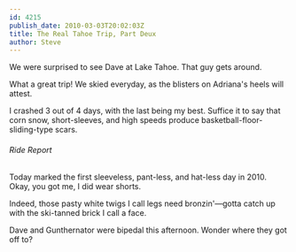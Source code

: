 ```yaml
---
id: 4215
publish_date: 2010-03-03T20:02:03Z
title: The Real Tahoe Trip, Part Deux
author: Steve
---
```

  
We were surprised to see Dave at Lake Tahoe. That guy gets around.

What a great trip! We skied everyday, as the blisters on Adriana's heels will attest.

I crashed 3 out of 4 days, with the last being my best. Suffice it to say that corn snow, short-sleeves, and high speeds produce basketball-floor-sliding-type scars.

###### Ride Report

Today marked the first sleeveless, pant-less, and hat-less day in 2010. Okay, you got me, I did wear shorts.

Indeed, those pasty white twigs I call legs need bronzin'—gotta catch up with the ski-tanned brick I call a face.

Dave and Gunthernator were bipedal this afternoon. Wonder where they got off to?